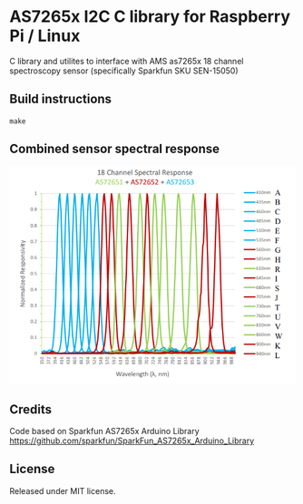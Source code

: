 # AS7265x I2C C library for Raspberry Pi / Linux

C library and utilites to interface with AMS as7265x 18 channel spectroscopy sensor (specifically Sparkfun SKU SEN-15050)

## Build instructions

```
make
```

## Combined sensor spectral response

![spectral response](./doc/as7265x_spectral_response.png)

## Credits

Code based on Sparkfun AS7265x Arduino Library 
https://github.com/sparkfun/SparkFun_AS7265x_Arduino_Library


## License

Released under MIT license. 
